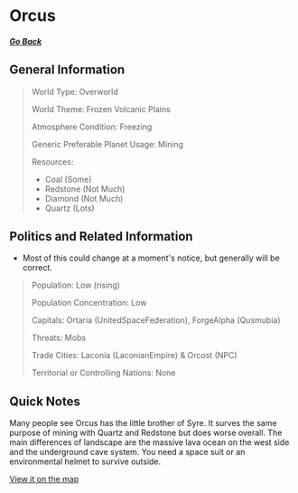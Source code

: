 # Orcus

##### [Go Back](/wiki/space#planets)

## General Information

> World Type: Overworld
>
> World Theme: Frozen Volcanic Plains
>
> Atmosphere Condition: Freezing
>
> Generic Preferable Planet Usage: Mining
>
> Resources:
> - Coal (Some)
> - Redstone (Not Much)
> - Diamond (Not Much)
> - Quartz (Lots)

## Politics and Related Information

* Most of this could change at a moment's notice, but generally will be correct.

> Population: Low (rising)
>
> Population Concentration: Low
>
> Capitals: Ortaria (UnitedSpaceFederation), ForgeAlpha (Qusmubia)
>
> Threats: Mobs
>
> Trade Cities: Laconia (LaconianEmpire) & Orcost (NPC)
>
> Territorial or Controlling Nations: None

## Quick Notes

Many people see Orcus has the little brother of Syre. It surves the same purpose of mining with Quartz and Redstone but does worse overall. The main differences of landscape are the massive lava ocean on the west side and the underground cave system. You need a space suit or an environmental helmet to survive outside.

[View it on the map](https://dynmap.starlegacy.net/?worldname=Orcus)
